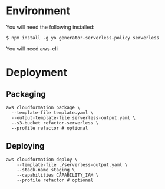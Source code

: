 # Environment
You will need the following installed:
```
$ npm install -g yo generator-serverless-policy serverless
```
You will need aws-cli
# Deployment
## Packaging
```
aws cloudformation package \
  --template-file template.yaml \
  --output-template-file serverless-output.yaml \
  --s3-bucket refactor-serverless \
  --profile refactor # optional
```

## Deploying
```
aws cloudformation deploy \
    --template-file ./serverless-output.yaml \
    --stack-name staging \
    --capabilities CAPABILITY_IAM \
    --profile refactor # optional
```
